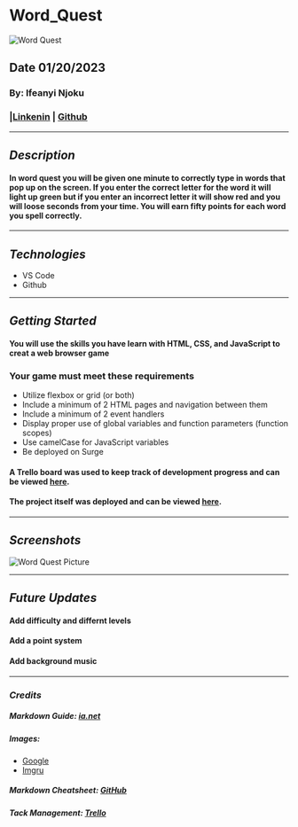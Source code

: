 # Word_Quest
![Word Quest](https://play-lh.googleusercontent.com/Wsxx7JiXX-PTlqy2UIxr9efEMyiH6qwHGA1ZYgTgV8oGWdwJLjUr5zU2B9HiK664JKs)
## Date 01/20/2023
### By: Ifeanyi Njoku
### |[Linkenin](https://www.linkedin.com/in/ifeanyi-njoku-4a6888188/) | [Github](https://github.com/Nanivile)
***
## ***Description***
#### In word quest you will be given one minute to correctly type in words that pop up on the screen. If you enter the correct letter for the word it will light up green but if you enter an incorrect letter it will show red and you will loose seconds from your time. You will earn fifty points for each word you spell correctly.
***

## ***Technologies***
* VS Code
* Github
***
## ***Getting Started***
#### You will use the skills you have learn with HTML, CSS, and JavaScript to creat a web browser game 
### Your game must meet these requirements
* Utilize flexbox or grid (or both)
* Include a minimum of 2 HTML pages and navigation between them
* Include a minimum of 2 event handlers
* Display proper use of global variables and function parameters (function scopes)
* Use camelCase for JavaScript variables
* Be deployed on Surge

#### A Trello board was used to keep track of development progress and can be viewed [here](https://trello.com/b/V79aqrzr/project-1).
#### The project itself was deployed and can be viewed [here](https://ultimat-word-quest.surge.sh/play.html).
***

## ***Screenshots***
![Word Quest Picture](https://i.imgur.com/ZjZ8khC.png)
***

## ***Future Updates***
#### Add difficulty and differnt levels
#### Add a point system
#### Add background music 
***

### ***Credits***
##### Markdown Guide: [ia.net](https://ia.net/writer/support/general/markdown-guide)
##### Images: 
* [Google](https://play-lh.googleusercontent.com/Wsxx7JiXX-PTlqy2UIxr9efEMyiH6qwHGA1ZYgTgV8oGWdwJLjUr5zU2B9HiK664JKs)
* [Imgru](https://i.imgur.com/ZjZ8khC.png)
##### Markdown Cheatsheet: [GitHub](https://guides.github.com/pdfs/markdown-cheatsheet-online.pdf)
##### Tack Management: [Trello](https://trello.com/b/V79aqrzr/project-1)
